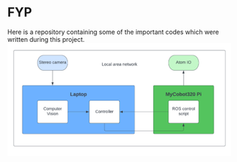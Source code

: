 # FYP
Here is a repository containing some of the important codes which were written during this project.
![alt text](https://github.com/FreddyCammegh/FYP/blob/main/ROSsystem.png)

